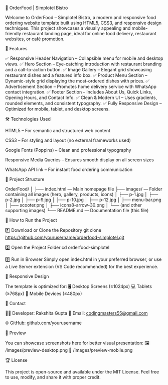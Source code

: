 🍴 OrderFood | Simplotel Bistro

Welcome to OrderFood – Simplotel Bistro, a modern and responsive food ordering website template built using HTML5, CSS3, and responsive design techniques.
This project showcases a visually appealing and mobile-friendly restaurant landing page, ideal for online food delivery, restaurant websites, or café promotion.

🌟 Features

✅ Responsive Header Navigation – Collapsible menu for mobile and desktop views.
✅ Hero Section – Eye-catching introduction with restaurant branding and a call-to-action button.
✅ Image Gallery – Elegant grid showcasing restaurant dishes and a featured info box.
✅ Product Menu Section – Dynamic-style grid displaying the most-ordered dishes with prices.
✅ Advertisement Section – Promotes home delivery service with WhatsApp contact integration.
✅ Footer Section – Includes About Us, Quick Links, Opening Hours, and Contact Info.
✅ Clean & Modern UI – Uses gradients, rounded elements, and consistent typography.
✅ Fully Responsive Design – Optimized for mobile, tablet, and desktop screens.

🛠️ Technologies Used

HTML5 – For semantic and structured web content

CSS3 – For styling and layout (no external frameworks used)

Google Fonts (Poppins) – Clean and professional typography

Responsive Media Queries – Ensures smooth display on all screen sizes

WhatsApp API link – For instant food ordering communication

📂 Project Structure

OrderFood/
│
├── index.html — Main homepage file
├── images/ — Folder containing all images (hero, gallery, products, icons)
│ ├── p-1.jpg
│ ├── p-2.jpg
│ ├── p-9.jpg
│ ├── p-10.jpg
│ ├── p-12.jpg
│ ├── menu-bar.png
│ ├── scooter.png
│ ├── icons8-arrow-30.png
│ └── (and other supporting images)
└── README.md — Documentation file (this file)

🚀 How to Run the Project

1️⃣ Download or Clone the Repository
git clone https://github.com/yourusername/orderfood-simplotel.git

2️⃣ Open the Project Folder
cd orderfood-simplotel

3️⃣ Run in Browser
Simply open index.html in your preferred browser,
or use a Live Server extension (VS Code recommended) for the best experience.

📱 Responsive Design

The template is optimized for:
🖥️ Desktop Screens (≥1024px)
💻 Tablets (≥768px)
📱 Mobile Devices (≤480px)

💬 Contact

👩‍💻 Developer: Rakshita Gupta
📧 Email: codingmasters55@gmail.com

🌐 GitHub: github.com/yourusername

📸 Preview

You can showcase screenshots here for better visual presentation:
🖼️ /images/preview-desktop.png
📱 /images/preview-mobile.png

🏆 License

This project is open-source and available under the MIT License.
Feel free to use, modify, and share it with proper credit.
